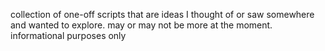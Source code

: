 collection of one-off scripts that are ideas I thought of or saw somewhere and wanted to explore. may or may not be more at the moment. informational purposes only
